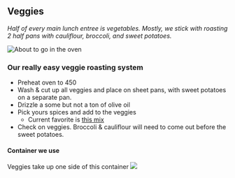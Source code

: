 ## Veggies
*Half of every main lunch entree is vegetables.  Mostly, we stick with roasting 2 half pans with cauliflour, broccoli, and sweet potatoes.*

 ![About to go in the oven](https://user-images.githubusercontent.com/46985575/131264899-31966060-0567-4fe1-8391-9608bb7c01fe.jpg)


### Our really easy veggie roasting system
 
- Preheat oven to 450
- Wash & cut up all veggies and place on sheet pans, with sweet potatoes on a separate pan.
- Drizzle a some but not a ton of olive oil
- Pick yours spices and add to the veggies
  - Current favorite is [this mix](https://www.penzeys.com/online-catalog/chip-dip-seasoning/c-24/p-564/pd-s)
- Check on veggies.  Broccoli & cauliflour will need to come out before the sweet potatoes.

#### Container we use
Veggies take up one side of this container
 [![](https://m.media-amazon.com/images/I/81T0mcLNIzL._AC_SL1500_.jpg)](https://www.amazon.com/gp/product/B00NSJ88V8/ref=ppx_yo_dt_b_search_asin_image?ie=UTF8&psc=1)
